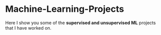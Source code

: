 # **Machine-Learning-Projects**
Here I show you some of the **supervised and unsupervised ML** projects that I have worked on.
